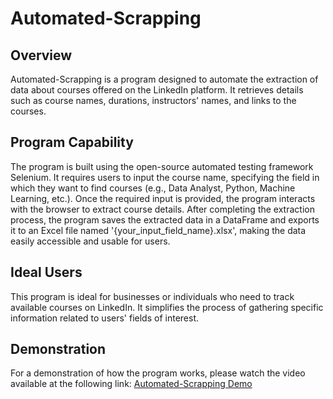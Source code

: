 # Automated-Scrapping

## Overview
Automated-Scrapping is a program designed to automate the extraction of data about courses offered on the LinkedIn platform. It retrieves details such as course names, durations, instructors' names, and links to the courses.

## Program Capability
The program is built using the open-source automated testing framework Selenium. It requires users to input the course name, specifying the field in which they want to find courses (e.g., Data Analyst, Python, Machine Learning, etc.). Once the required input is provided, the program interacts with the browser to extract course details. After completing the extraction process, the program saves the extracted data in a DataFrame and exports it to an Excel file named '{your_input_field_name}.xlsx', making the data easily accessible and usable for users.

## Ideal Users
This program is ideal for businesses or individuals who need to track available courses on LinkedIn. It simplifies the process of gathering specific information related to users' fields of interest.

## Demonstration
For a demonstration of how the program works, please watch the video available at the following link: [Automated-Scrapping Demo](https://www.linkedin.com/feed/update/urn:li:activity:7038541464921870336/)
